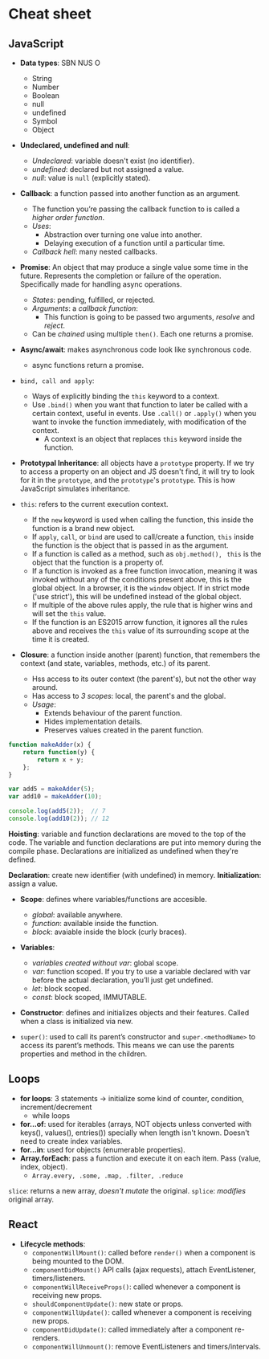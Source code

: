 # Cheat sheet

## JavaScript

* **Data types**: SBN NUS O
  * String
  * Number
  * Boolean
  * null
  * undefined
  * Symbol
  * Object

* **Undeclared, undefined and null**:
  * *Undeclared*: variable doesn't exist (no identifier).
  * *undefined*: declared but not assigned a value.
  * *null*: value is `null` (explicitly stated).

* **Callback**: a function passed into another function as an argument.
  * The function you’re passing the callback function to is called a *higher order function*.
  * *Uses*:
    * Abstraction over turning one value into another.
    * Delaying execution of a function until a particular time.
  * *Callback hell*: many nested callbacks.

* **Promise**: An object that may produce a single value some time in the future. Represents the completion or failure of the operation. Specifically made for handling async operations.
  * *States*: pending, fulfilled, or rejected.
  * *Arguments*: a *callback function*:
    * This function is going to be passed two arguments, *resolve* and *reject*.
  * Can be *chained* using multiple `then()`. Each one returns a promise.

* **Async/await**: makes asynchronous code look like synchronous code.
  * async functions return a promise.

* `bind, call and apply`:
  * Ways of explicitly binding the `this` keyword to a context.
  * Use `.bind()` when you want that function to later be called with a certain context, useful in events. Use `.call()` or `.apply()` when you want to invoke the function immediately, with modification of the context.
    * A context is an object that replaces `this` keyword inside the function.

* **Prototypal Inheritance**: all objects have a `prototype` property. If we try to access a property on an object and JS doesn't find, it will try to look for it in the `prototype`, and the `prototype`'s `prototype`. This is how JavaScript simulates inheritance.

* `this`: refers to the current execution context.
  * If the `new` keyword is used when calling the function, this inside the function is a brand new object.
  * If `apply`, `call`, or `bind` are used to call/create a function, `this` inside the function is the object that is passed in as the argument.
  * If a function is called as a method, such as `obj.method()` , ` this` is the object that the function is a property of.
  * If a function is invoked as a free function invocation, meaning it was invoked without any of the conditions present above, this is the global object. In a browser, it is the `window` object. If in strict mode ('use strict'), this will be undefined instead of the global object.
  * If multiple of the above rules apply, the rule that is higher wins and will set the `this` value.
  * If the function is an ES2015 arrow function, it ignores all the rules above and receives the `this` value of its surrounding scope at the time it is created.

* **Closure**: a function inside another (parent) function, that remembers the context (and state, variables, methods, etc.) of its parent.
  * Hss access to its outer context (the parent's), but not the other way around.
  * Has access to *3 scopes*: local, the parent's and the global.
  * *Usage*:
    * Extends behaviour of the parent function.
    * Hides implementation details.
    * Preserves values created in the parent function.

```javascript
function makeAdder(x) {
    return function(y) {
        return x + y;
    };
}

var add5 = makeAdder(5);
var add10 = makeAdder(10);

console.log(add5(2));  // 7
console.log(add10(2)); // 12
```

**Hoisting**: variable and function declarations are moved to the top of the code. The variable and function declarations are put into memory during the compile phase. Declarations are initialized as undefined when they're defined.

**Declaration**: create new identifier (with undefined) in memory.
**Initialization**: assign a value.

* **Scope**: defines where variables/functions are accesible.
  * *global*: available anywhere.
  * *function*: available inside the function.
  * *block*: avaiable inside the block (curly braces).

* **Variables**:
  * *variables created without var*: global scope.
  * *var*: function scoped. If you try to use a variable declared with var before the actual declaration, you’ll just get undefined.
  * *let*: block scoped.
  * *const*: block scoped, IMMUTABLE.

* **Constructor**: defines and initializes objects and their features. Called when a class is initialized via new.

* `super()`: used to call its parent’s constructor and `super.<methodName>` to access its parent’s methods. This means we can use the parents properties and method in the children.

## Loops

* **for loops**: 3 statements -> initialize some kind of counter, condition, increment/decrement
  * while loops
* **for...of**: used for iterables (arrays, NOT objects unless converted with keys(), values(), entries()) specially when length isn't known. Doesn't need to create index variables.
* **for...in**: used for objects (enumerable properties).
* **Array.forEach**: pass a function and execute it on each item. Pass (value, index, object).
  * `Array.every, .some, .map, .filter, .reduce`

`slice`: returns a new array, *doesn't mutate* the original.
`splice`: *modifies* original array.

## React

* **Lifecycle methods**:
  * `componentWillMount()`: called before `render()` when a component is being mounted to the DOM.
  * `componentDidMount()` API calls (ajax requests), attach EventListener, timers/listeners.
  * `componentWillReceiveProps()`: called whenever a component is receiving new props.
  * `shouldComponentUpdate()`: new state or props.
  * `componentWillUpdate()`: called whenever a component is receiving new props.
  * `componentDidUpdate()`: called immediately after a component re-renders.
  * `componentWillUnmount()`: remove EventListeners and timers/intervals.
